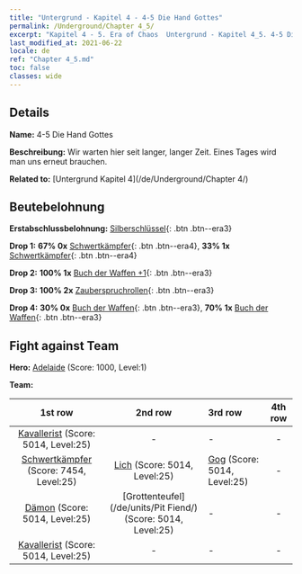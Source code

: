 ```yaml
---
title: "Untergrund - Kapitel 4 - 4-5 Die Hand Gottes"
permalink: /Underground/Chapter 4_5/
excerpt: "Kapitel 4 - 5. Era of Chaos  Untergrund - Kapitel 4_5. 4-5 Die Hand Gottes"
last_modified_at: 2021-06-22
locale: de
ref: "Chapter 4_5.md"
toc: false
classes: wide
---
```


## Details

 **Name:** 4-5 Die Hand Gottes

 **Beschreibung:** Wir warten hier seit langer, langer Zeit. Eines Tages wird man uns erneut brauchen.

 **Related to:** [Untergrund Kapitel 4](/de/Underground/Chapter 4/)

## Beutebelohnung

 **Erstabschlussbelohnung:** [Silberschlüssel](/ItemsDE/con_693/){: .btn .btn--era3}

 **Drop 1:** **67% 0x** [Schwertkämpfer](/ItemsDE/unt_193/){: .btn .btn--era4}, **33% 1x** [Schwertkämpfer](/ItemsDE/unt_193/){: .btn .btn--era4}

 **Drop 2:** **100% 1x** [Buch der Waffen +1](/ItemsDE/mat_25/){: .btn .btn--era3}

 **Drop 3:** **100% 2x** [Zauberspruchrollen](/ItemsDE/con_694/){: .btn .btn--era3}

 **Drop 4:** **30% 0x** [Buch der Waffen](/ItemsDE/mat_18/){: .btn .btn--era3}, **70% 1x** [Buch der Waffen](/ItemsDE/mat_18/){: .btn .btn--era3}


## Fight against Team
 **Hero:** [Adelaide](/de/heroes/Adelaide/) (Score: 1000, Level:1)

 **Team:**


  | 1st row | 2nd row | 3rd row | 4th row |
  |:----:|:----:|:----|:----:|
  | [Kavallerist](/de/units/Cavalier/) (Score: 5014, Level:25)  | - | - | - |
  | [Schwertkämpfer](/de/units/Swordsman/) (Score: 7454, Level:25)  | [Lich](/de/units/Lich/) (Score: 5014, Level:25)  | [Gog](/de/units/Gog/) (Score: 5014, Level:25)  | - |
  | [Dämon](/de/units/Demon/) (Score: 5014, Level:25)  | [Grottenteufel](/de/units/Pit Fiend/) (Score: 5014, Level:25)  | - | - |
  | [Kavallerist](/de/units/Cavalier/) (Score: 5014, Level:25)  | - | - | - |


